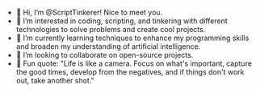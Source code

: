 - 👋 Hi, I’m @ScriptTinkerer! Nice to meet you.
- 👀 I’m interested in coding, scripting, and tinkering with different technologies to solve problems and create cool projects.
- 🌱 I’m currently learning techniques to enhance my programming skills and broaden my understanding of artificial intelligence.
- 💞️ I’m looking to collaborate on open-source projects.
- 📸 Fun quote: "Life is like a camera. Focus on what's important, capture the good times, develop from the negatives, and if things don't work out, take another shot." 
<!---
ScriptTinkerer/ScriptTinkerer is a ✨ special ✨ repository because its `README.md` (this file) appears on your GitHub profile.
You can click the Preview link to take a look at your changes.
--->
